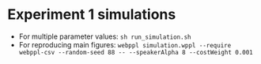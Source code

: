 # Experiment 1 simulations

- For multiple parameter values: `sh run_simulation.sh`
- For reproducing main figures: `webppl simulation.wppl --require webppl-csv --random-seed 88 -- --speakerAlpha 8 --costWeight 0.001`